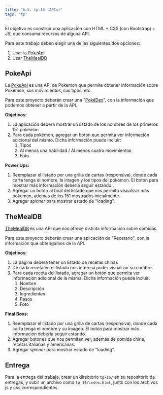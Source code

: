 ```yaml
---
title: "6.5: tp-16 (APIs)"
tags: "tp"
---
```


El objetivo es construir una aplicación con HTML + CSS (con Bootstrap) + JS, que consuma recursos de alguna API.

Para este trabajo deben elegir una de las siguientes dos opciones:

1. Usar la [PokeApi](https://pokeapi.co/docs/v2)
2. Usar [TheMealDB](https://www.themealdb.com/api.php)

## PokeApi

La [PokeApi](https://pokeapi.co/docs/v2) es una API de Pokemon que permite obtener información sobre Pokemon, sus movimientos, sus tipos, etc.

Para este proyecto deberán crear una "[PokéDex](https://pokemon.fandom.com/es/wiki/Pok%C3%A9dex)", con la información que podemos obtener a partir de la API.

**Objetivos:**

1. La aplicación deberá mostrar un listado de los nombres de los primeros 151 pokémon
2. Para cada pokémon, agregar un botón que permita ver información adicional del mismo. Dicha información puede incluir:
   1. Tipos
   2. Al menos una habilidad / Al menos cuatro movimientos
   3. Foto

**Power Ups:**

1. Reemplazar el listado por una grilla de cartas (responsiva), donde cada carta tenga el nombre, la imagen y los tipos del pokémon. El botón para mostrar más información debería seguir estando.
2. Agregar un botón al final del listado que nos permita visualizar más pokemon, ademas de los 151 mostrados inicialmente.
3. Agregar *spinner* para mostrar estado de "loading".

## TheMealDB

[TheMealDB](https://www.themealdb.com/api.php) es una API que nos ofrece distinta información sobre comidas.

Para este proyecto deberán crear una aplicación de "Recetario", con la información que obtengamos de la API.

**Objetivos:**

1. La página deberá tener un listado de recetas chinas
2. De cada receta en el listado nos interesa poder visualizar su nombre.
3. Para cada receta del listado, agregar un botón que permita ver información adicional de la misma. Dicha información puede incluir:
   1. Nombre
   2. Descripción
   3. Ingredientes
   4. Pasos
   5. Foto

**Final Boss:**

1. Reemplazar el listado por una grilla de cartas (responsiva), donde cada carta tenga el nombre y su imagen. El botón para mostrar más información debería seguir estando.
2. Agregar botones que nos permitan ver, además de comida china, recetas italianas y americanas.
3. Agregar *spinner* para mostrar estado de "loading".

## Entrega

Para la entrega del trabajo, crear un directorio `tp-16/` en su repositorio de entregas, y subir un archivo como `tp-16/index.html`, junto con los archivos js y css correspondientes.


